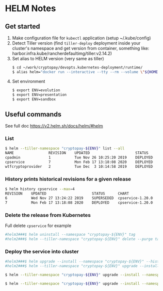 # HELM Notes

## Get started
1. Make configuration file for `kubectl` application (setup ~/.kube/config)
1. Detect Tiller version (find `tiller-deploy` deployment inside your cluster's namespace and get version from container, something like: harbor.infra.kube/rancherdefaultimg/tiller:v2.14.2)
1. Set alias to HELM version (very same as tiller)
	```bash
	$ cd ~/work/cryptopay/devopts.kubernetes-deployment/runtime/
	$ alias helm="docker run --interactive --tty --rm --volume \"${HOME}/.kube/config:/root/.kube/config\" --volume \"$(pwd):/apps\" alpine/helm:2.14.0"
	```
1. Set environment
	```bash
	$ export ENV=evolution
	$ export ENV=presentation
	$ export ENV=sandbox
	```

## Useful commands
See full doc https://v2.helm.sh/docs/helm/#helm

### List
```bash
$ helm --tiller-namespace "cryptopay-${ENV}" list --all
NAME             	REVISION	UPDATED                 	STATUS  	CHART                  	APP VERSION	NAMESPACE
cpadmin          	1       	Tue Nov 26 10:25:20 2019	DEPLOYED	cpadmin-1.0.0          	1.0.0      	cryptopay
cpservice        	7       	Mon Feb 17 13:18:08 2020	DEPLOYED	cpservice-1.20.0       	1.20.0     	cryptopay
wtfcryptoprovider	2       	Tue Dec  3 10:14:58 2019	DEPLOYED	wtfcryptoprovider-1.0.0	1.0.0      	cryptopay
```

### History prints historical revisions for a given release
```bash
$ helm history cpservice --max=4
REVISION	UPDATED                 	STATUS    	CHART           	DESCRIPTION     
6       	Wed Nov 27 13:24:22 2019	SUPERSEDED	cpservice-1.20.0	Upgrade complete
7       	Mon Feb 17 13:18:08 2020	DEPLOYED  	cpservice-1.20.0	Upgrade complete
```

### Delete the release from Kubernetes
Full delete `cpservice` for example
```bash
#helm3###$ helm uninstall --namespace "cryptopay-${ENV}" tag
#helm2###$ helm --tiller-namespace "cryptopay-${ENV}" delete --purge tag
```

### Deploy the service into cluster
```bash
#helm3###$ helm upgrade --install --namespace "cryptopay-${ENV}" --history-max 3 --values "values-base.yaml" --values "values.${ENV}.yaml" tag .
#helm2###$ helm --tiller-namespace "cryptopay-${ENV}" upgrade --install --namespace "cryptopay-${ENV}" --values "values-base.yaml" --values "values.${ENV}.yaml" tag .
```

```bash
$ helm --tiller-namespace "cryptopay-${ENV}" upgrade --install --namespace "cryptopay-${ENV}" --values "values-base.yaml" --values "values.${ENV}.yaml" --set "application.dashboard.tag=master" tag .
```

```bash
$ helm --tiller-namespace "cryptopay-${ENV}" upgrade --install --namespace "cryptopay-${ENV}" --values "values-base.yaml" --values "values.${ENV}.yaml" --set "application.processing.tag=master" --set "application.dashboard.tag=master" tag .
```